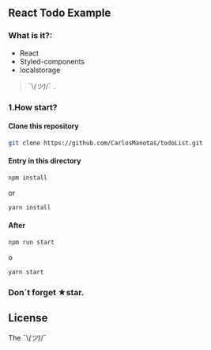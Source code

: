 ## React Todo Example

### What is it?:
* React
* Styled-components
* localstorage

> ¯\\_(ツ)_/¯ .


### 1.How start?
#### Clone this repository

```bash
git clone https://github.com/CarlosManotas/todoList.git
```

#### Entry in this directory

```bash
npm install   
```
or
```bash
yarn install
```

#### After 

```bash
npm run start
```
o
```bash
yarn start
```

### Don´t forget ★star.

License
------------
The ¯\\_(ツ)_/¯